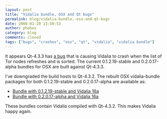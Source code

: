 ```yaml
---
layout: post
title: "Vidalia bundle, OSX and Qt bugs"
permalink: blog/vidalia-bundle,-osx-and-qt-bugs
date: 2008-01-20 13:50:53
author: phobos
category: blog
comments: closed
tags: ["bugs", "crashes", "osx", "qt", "vidalia", "vidalia bundle"]
---
```


It appears Qt-4.3.3 has [a bug](http://trolltech.com/developer/task-tracker/index_html?method=entry&id=155700) that is causing Vidalia to crash when the list of Tor nodes refreshes and is sorted. The current 0.1.2.19-stable and 0.2.0.17-alpha bundles for OSX are built against Qt-4.3.3.

I've downgraded the build hosts to Qt-4.3.2. The rebuilt OSX vidalia-bundle packages for both 0.1.2.19-stable and 0.2.0.17-alpha are available as:

-   [Bundle with 0.1.2.19-stable and Vidalia 16a](http://www.torproject.org/dist/vidalia-bundles/vidalia-bundle-0.1.2.19-0.0.16a-tiger.dmg)
-   [Bundle with 0.2.0.17-alpha and Vidalia 16a](http://www.torproject.org/dist/vidalia-bundles/vidalia-bundle-0.2.0.17-alpha-0.0.16a-tiger.dmg)

These bundles contain Vidalia compiled with Qt-4.3.2. This makes Vidalia happy again.
